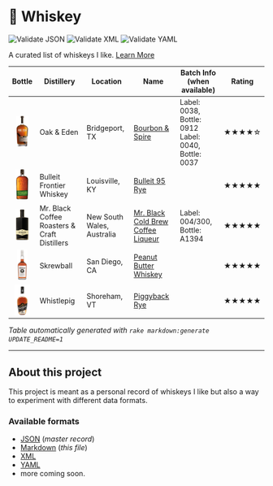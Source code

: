 # 🥃 Whiskey

![Validate JSON](https://github.com/radiantnode/whiskey/workflows/Validate%20JSON/badge.svg) ![Validate XML](https://github.com/radiantnode/whiskey/workflows/Validate%20XML/badge.svg) ![Validate YAML](https://github.com/radiantnode/whiskey/workflows/Validate%20YAML/badge.svg)

A curated list of whiskeys I like. [Learn More](#about-this-project)

<!-- WHISKEY-TABLE:BEGIN -->
| Bottle                                                                                       | Distillery                                   | Location                   | Name                                                                   | Batch Info (when available)                            | Rating |
|----------------------------------------------------------------------------------------------|----------------------------------------------|----------------------------|------------------------------------------------------------------------|--------------------------------------------------------|--------|
| <div align="center"><img src="images/oak_and_eden_bourbon_and_spire.png" height="60"></div>  | Oak & Eden                                   | Bridgeport, TX             | [Bourbon & Spire](https://www.oakandeden.com/bourbon)                  | Label: 0038, Bottle: 0912<br>Label: 0040, Bottle: 0037 | ★★★★☆  |
| <div align="center"><img src="images/bulleit_95_rye.png" height="60"></div>                  | Bulleit Frontier Whiskey                     | Louisville, KY             | [Bulleit 95 Rye](https://www.bulleit.com/whiskeys/bulleit-rye/)        |                                                        | ★★★★★  |
| <div align="center"><img src="images/mr_black.png" height="60"></div>                        | Mr. Black Coffee Roasters & Craft Distillers | New South Wales, Australia | [Mr. Black Cold Brew Coffee Liqueur](https://mrblack.co/us/)           | Label: 004/300, Bottle: A1394                          | ★★★★★  |
| <div align="center"><img src="images/skrewball_peanut_butter_whiskey.png" height="60"></div> | Skrewball                                    | San Diego, CA              | [Peanut Butter Whiskey](https://www.skrewballwhiskey.com/)             |                                                        | ★★★★★  |
| <div align="center"><img src="images/whistlepig_piggyback_rye_6yr.png" height="60"></div>    | Whistlepig                                   | Shoreham, VT               | [Piggyback Rye](https://whistlepigwhiskey.com/whiskeys/piggyback-rye/) |                                                        | ★★★★★  |
<!-- WHISKEY-TABLE:END -->

_Table automatically generated with `rake markdown:generate UPDATE_README=1`_

----

## About this project

This project is meant as a personal record of whiskeys I like but also a way to experiment with different data formats.

### Available formats

* [JSON](formats/json/whiskey.json) (_master record_)
* [Markdown](README.md) (_this file_)
* [XML](formats/xml/whiskey.xml)
* [YAML](formats/yaml/whiskey.yaml)
* more coming soon.
